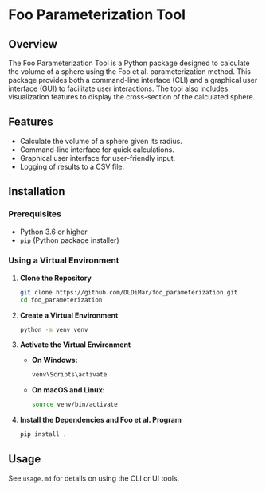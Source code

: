 # Foo Parameterization Tool

## Overview

The Foo Parameterization Tool is a Python package designed to calculate the volume of a sphere using the Foo et al. parameterization method. This package provides both a command-line interface (CLI) and a graphical user interface (GUI) to facilitate user interactions. The tool also includes visualization features to display the cross-section of the calculated sphere.

## Features

- Calculate the volume of a sphere given its radius.
- Command-line interface for quick calculations.
- Graphical user interface for user-friendly input.
- Logging of results to a CSV file.

## Installation

### Prerequisites

- Python 3.6 or higher
- `pip` (Python package installer)

### Using a Virtual Environment

1. **Clone the Repository**

    ```sh
    git clone https://github.com/DLDiMar/foo_parameterization.git
    cd foo_parameterization
    ```

2. **Create a Virtual Environment**

    ```sh
    python -m venv venv
    ```

3. **Activate the Virtual Environment**

    - **On Windows:**

        ```sh
        venv\Scripts\activate
        ```

    - **On macOS and Linux:**

        ```sh
        source venv/bin/activate
        ```

4. **Install the Dependencies and Foo et al. Program**

    ```sh
    pip install .
    ```

## Usage

See `usage.md` for details on using the CLI or UI tools.